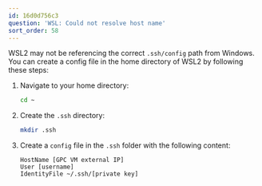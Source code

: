 ```yaml
---
id: 16d0d756c3
question: 'WSL: Could not resolve host name'
sort_order: 58
---
```


WSL2 may not be referencing the correct `.ssh/config` path from Windows. You can create a config file in the home directory of WSL2 by following these steps:

1. Navigate to your home directory:
   
   ```bash
   cd ~
   ```

2. Create the `.ssh` directory:
   
   ```bash
   mkdir .ssh
   ```

3. Create a `config` file in the `.ssh` folder with the following content:

   ```
   HostName [GPC VM external IP]
   User [username]
   IdentityFile ~/.ssh/[private key]
   ```